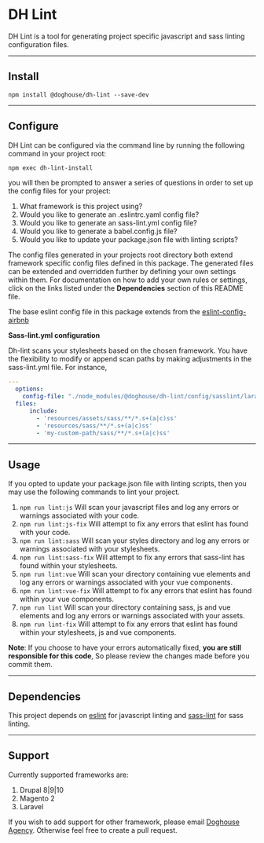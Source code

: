 # DH Lint

DH Lint is a tool for generating project specific javascript and sass linting configuration files.

---

## Install
```
npm install @doghouse/dh-lint --save-dev
```

---

## Configure

DH Lint can be configured via the command line by running the following command in your project root:

```bash
npm exec dh-lint-install
```
you will then be prompted to answer a series of questions in order to set up the config files for your project:

1. What framework is this project using?
2. Would you like to generate an .eslintrc.yaml config file?
3. Would you like to generate an sass-lint.yml config file?
4. Would you like to generate a babel.config.js file?
4. Would you like to update your package.json file with linting scripts?

The config files generated in your projects root directory both extend framework specific config files defined in this package. The generated files can be extended and overridden further by defining your own settings within them. For documentation on how to add your own rules or settings, click on the links listed under the **Dependencies** section of this README file.

The base eslint config file in this package extends from the [eslint-config-airbnb](https://github.com/airbnb/javascript/tree/master/packages/eslint-config-airbnb)

**Sass-lint.yml configuration**

Dh-lint scans your stylesheets based on the chosen framework. 
You have the flexibility to modify or append scan paths by making adjustments in the sass-lint.yml file. 
For instance,
```yaml
---
  options:
    config-file: "./node_modules/@doghouse/dh-lint/config/sasslint/laravel.yml"
  files:
      include:
        - 'resources/assets/sass/**/*.s+(a|c)ss'
        - 'resources/sass/**/*.s+(a|c)ss'
        - 'my-custom-path/sass/**/*.s+(a|c)ss'
```

---
## Usage

If you opted to update your package.json file with linting scripts, then you may use the following commands to lint your project.

1. `npm run lint:js` Will scan your javascript files and log any errors or warnings associated with your code.
2. `npm run lint:js-fix` Will attempt to fix any errors that eslint has found with your code.
3. `npm run lint:sass` Will scan your styles directory and log any errors or warnings associated with your stylesheets.
4. `npm run lint:sass-fix` Will attempt to fix any errors that sass-lint has found within your stylesheets.
5. `npm run lint:vue` Will scan your directory containing vue elements and log any errors or warnings associated with your vue components.
6. `npm run lint:vue-fix` Will attempt to fix any errors that eslint has found within your vue components.
7. `npm run lint` Will scan your directory containing sass, js and vue elements and log any errors or warnings associated with your assets.
8. `npm run lint-fix` Will attempt to fix any errors that eslint has found within your stylesheets, js and vue components.

**Note**: If you choose to have your errors automatically fixed, **you are still responsible for this code**, So please review the changes made before you commit them.

---

## Dependencies

This project depends on [eslint](https://github.com/eslint/eslint) for javascript linting and [sass-lint](https://github.com/sasstools/sass-lint) for sass linting.

---

## Support

Currently supported frameworks are:

1. Drupal 8|9|10
2. Magento 2
3. Laravel

If you wish to add support for other framework, please email [Doghouse Agency](hello@doghouse.agency). Otherwise feel free to create a pull request.
